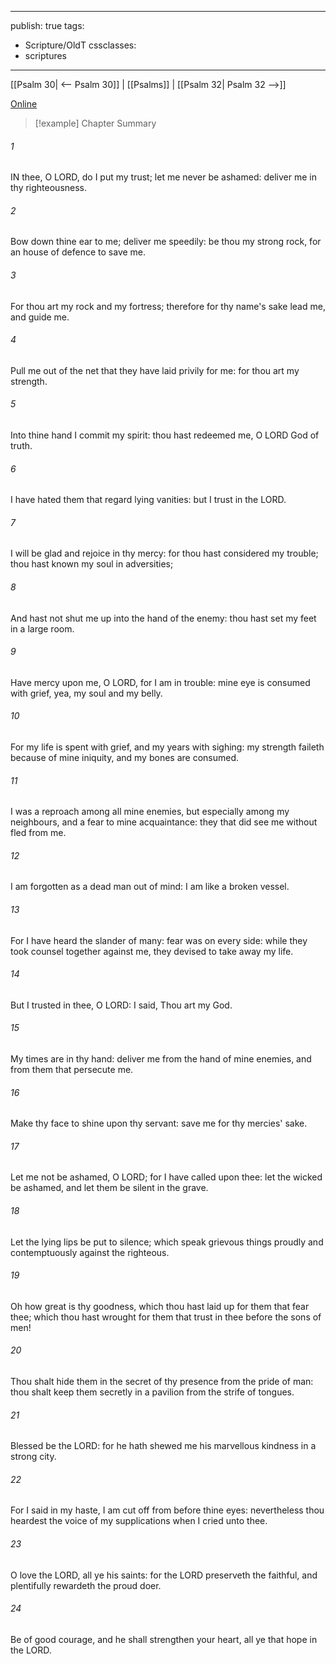 

---
publish: true
tags:
  - Scripture/OldT
cssclasses:
  - scriptures
---
[[Psalm 30| <-- Psalm 30]] | [[Psalms]] | [[Psalm 32| Psalm 32 -->]]

[Online](https://churchofjesuschrist.org/study/scriptures/ot/ps/31?lang=eng)

>[!example] Chapter Summary
>
###### 1
IN thee, O LORD, do I put my trust; let me never be ashamed: deliver me in thy righteousness.
###### 2
Bow down thine ear to me; deliver me speedily: be thou my strong rock, for an house of defence to save me.
###### 3
For thou art my rock and my fortress; therefore for thy name's sake lead me, and guide me.
###### 4
Pull me out of the net that they have laid privily for me: for thou art my strength.
###### 5
Into thine hand I commit my spirit: thou hast redeemed me, O LORD God of truth.
###### 6
I have hated them that regard lying vanities: but I trust in the LORD.
###### 7
I will be glad and rejoice in thy mercy: for thou hast considered my trouble; thou hast known my soul in adversities;
###### 8
And hast not shut me up into the hand of the enemy: thou hast set my feet in a large room.
###### 9
Have mercy upon me, O LORD, for I am in trouble: mine eye is consumed with grief, yea, my soul and my belly.
###### 10
For my life is spent with grief, and my years with sighing: my strength faileth because of mine iniquity, and my bones are consumed.
###### 11
I was a reproach among all mine enemies, but especially among my neighbours, and a fear to mine acquaintance: they that did see me without fled from me.
###### 12
I am forgotten as a dead man out of mind: I am like a broken vessel.
###### 13
For I have heard the slander of many: fear was on every side: while they took counsel together against me, they devised to take away my life.
###### 14
But I trusted in thee, O LORD: I said, Thou art my God.
###### 15
My times are in thy hand: deliver me from the hand of mine enemies, and from them that persecute me.
###### 16
Make thy face to shine upon thy servant: save me for thy mercies' sake.
###### 17
Let me not be ashamed, O LORD; for I have called upon thee: let the wicked be ashamed, and let them be silent in the grave.
###### 18
Let the lying lips be put to silence; which speak grievous things proudly and contemptuously against the righteous.
###### 19
Oh how great is thy goodness, which thou hast laid up for them that fear thee; which thou hast wrought for them that trust in thee before the sons of men!
###### 20
Thou shalt hide them in the secret of thy presence from the pride of man: thou shalt keep them secretly in a pavilion from the strife of tongues.
###### 21
Blessed be the LORD: for he hath shewed me his marvellous kindness in a strong city.
###### 22
For I said in my haste, I am cut off from before thine eyes: nevertheless thou heardest the voice of my supplications when I cried unto thee.
###### 23
O love the LORD, all ye his saints: for the LORD preserveth the faithful, and plentifully rewardeth the proud doer.
###### 24
Be of good courage, and he shall strengthen your heart, all ye that hope in the LORD.



